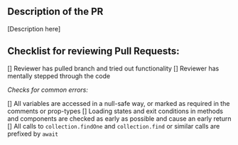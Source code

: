 ## Description of the PR

[Description here]

## Checklist for reviewing Pull Requests:

[] Reviewer has pulled branch and tried out functionality
[] Reviewer has mentally stepped through the code

*Checks for common errors:*

[] All variables are accessed in a null-safe way, or marked as required in the comments or prop-types
[] Loading states and exit conditions in methods and components are checked as early as possible and cause an early return
[] All calls to `collection.findOne` and `collection.find` or similar calls are prefixed by `await`
